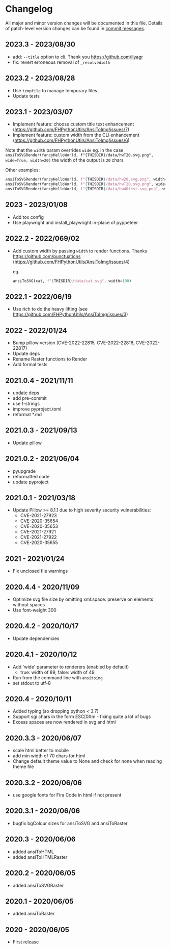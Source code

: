 # Changelog

All major and minor version changes will be documented in this file. Details of
patch-level version changes can be found in [commit messages](../../commits/master).

## 2023.3 - 2023/08/30

- add: `--title` option to cli. Thank you https://github.com/ilyagr
- fix: revert erroneous removal of `_resolveWidth`

## 2023.2 - 2023/08/28

- Use `tempfile` to manage temporary files
- Update tests

## 2023.1 - 2023/03/07

- Implement feature: choose custom title text enhancement
  (https://github.com/FHPythonUtils/AnsiToImg/issues/7)
- Implement feature: custom width from the CLI enhancement
  (https://github.com/FHPythonUtils/AnsiToImg/issues/6)

Note that the `width` param overrides `wide` eg. in the case
`ansiToSVGRender(fancyHelloWorld, f"{THISDIR}/data/hwT20.svg.png", wide=True, width=20)`
the width of the output is `20` chars

Other examples:

```python
ansiToSVGRender(fancyHelloWorld, f"{THISDIR}/data/hw20.svg.png", width=20)
ansiToSVGRender(fancyHelloWorld, f"{THISDIR}/data/hwT20.svg.png", wide=True, width=20)
ansiToSVGRender(fancyHelloWorld, f"{THISDIR}/data/hw40test.svg.png", width=40, title="test")
```

## 2023 - 2023/01/08

- Add tox config
- Use playwright and install_playwright in-place of pyppeteer

## 2022.2 - 2022/069/02

- Add custom width by passing `width` to render functions. Thanks https://github.com/punctuations
  	(https://github.com/FHPythonUtils/AnsiToImg/issues/4)

	eg.

	```py
	ansiToSVG(cat, f"{THISDIR}/data/cat.svg", width=100)
	```

## 2022.1 - 2022/06/19

- Use rich to do the heavy lifting (see https://github.com/FHPythonUtils/AnsiToImg/issues/3)

## 2022 - 2022/01/24

- Bump pillow version (CVE-2022-22815, CVE-2022-22816, CVE-2022-22817)
- Update deps
- Rename Raster functions to Render
- Add formal tests

## 2021.0.4 - 2021/11/11

- update deps
- add pre-commit
- use f-strings
- improve pyproject.toml
- reformat *.md

## 2021.0.3 - 2021/09/13

- Update pillow

## 2021.0.2 - 2021/06/04

- pyupgrade
- reformatted code
- update pyproject

## 2021.0.1 - 2021/03/18

- Update Pillow >= 8.1.1 due to high severity security vulnerabilities:
	- CVE-2021-27923
	- CVE-2020-35654
	- CVE-2020-35653
	- CVE-2021-27921
	- CVE-2021-27922
	- CVE-2020-35655

## 2021 - 2021/01/24

- Fix unclosed file warnings

## 2020.4.4 - 2020/11/09

- Optimize svg file size by omitting xml:space: preserve on elements without spaces
- Use font-weight 300

## 2020.4.2 - 2020/10/17

- Update dependencies

## 2020.4.1 - 2020/10/12

- Add 'wide' parameter to renderers (enabled by default)
	- true: width of 89, false: width of 49
- Run from the command line with `ansitoimg`
- set stdout to utf-8

## 2020.4 - 2020/10/11

- Added typing (so dropping python < 3.7)
- Support sgi chars in the form ESC[0Xm - fixing quite a lot of bugs
- Excess spaces are now rendered in svg and html

## 2020.3.3 - 2020/06/07

- scale html better to mobile
- add min width of 70 chars for html
- Change default theme value to None and check for none when reading theme file

## 2020.3.2 - 2020/06/06

- use google fonts for Fira Code in html if not present

## 2020.3.1 - 2020/06/06

- bugfix bgColour sizes for ansiToSVG and ansiToRaster

## 2020.3 - 2020/06/06

- added ansiToHTML
- added ansiToHTMLRaster

## 2020.2 - 2020/06/05

- added ansiToSVGRaster

## 2020.1 - 2020/06/05

- added ansiToRaster

## 2020 - 2020/06/05

- First release
